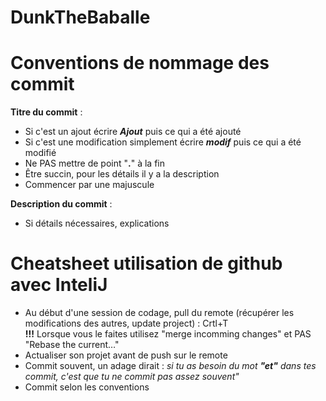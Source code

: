 # DunkTheBaballe

# Conventions de nommage des commit

**Titre du commit** :
- Si c'est un ajout écrire ***Ajout*** puis ce qui a été ajouté
- Si c'est une modification simplement écrire ***modif*** puis ce qui a été modifié
- Ne PAS mettre de point "**.**" à la fin
- Être succin, pour les détails il y a la description
- Commencer par une majuscule

**Description du commit** :
- Si détails nécessaires, explications

# Cheatsheet utilisation de github avec InteliJ
- Au début d'une session de codage, pull du remote (récupérer les modifications des autres, update project) : Crtl+T <br /> 
  **!!!** Lorsque vous le faites utilisez "merge incomming changes" et PAS "Rebase the current…"
- Actualiser son projet avant de push sur le remote
- Commit souvent, un adage dirait : *si tu as besoin du mot **"et"** dans tes commit, c'est que tu ne commit pas assez souvent"*
- Commit selon les conventions